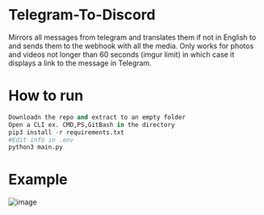 # Telegram-To-Discord
Mirrors all messages from telegram and translates them if not in English to and sends them to the webhook with all the media. Only works for photos and videos not longer than 60 seconds (imgur limit) in which case it displays a link to the message in Telegram.

# How to run
```py
Downloadn the repo and extract to an empty folder
Open a CLI ex. CMD,PS,GitBash in the directory
pip3 install -r requirements.txt
#Edit info in .env
python3 main.py
```
# Example
![image](https://user-images.githubusercontent.com/38784343/186721485-0c1b2393-448a-484d-9ed3-44a30d0d4a8a.png)
